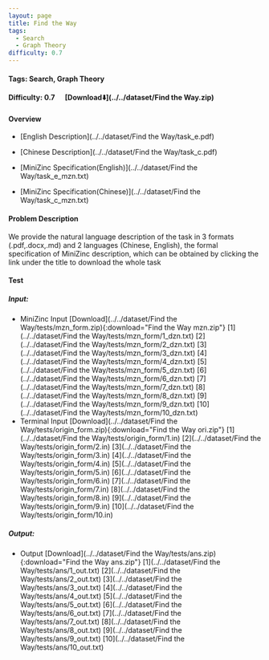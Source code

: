 ```yaml
---
layout: page
title: Find the Way
tags:
  - Search
  - Graph Theory
difficulty: 0.7
---
```


#### Tags: Search, Graph Theory
#### Difficulty: 0.7 &nbsp;&nbsp;&nbsp;&nbsp; [Download⬇️](../../dataset/Find the Way.zip)
#### Overview
- [English Description](../../dataset/Find the Way/task_e.pdf)
- [Chinese Description](../../dataset/Find the Way/task_c.pdf)
- [MiniZinc Specification(English)](../../dataset/Find the Way/task_e_mzn.txt)

- [MiniZinc Specification(Chinese)](../../dataset/Find the Way/task_c_mzn.txt)

#### Problem Description
We provide the natural language description of the task in 3 formats (.pdf,.docx,.md) and 2 languages (Chinese, English), the formal specification of MiniZinc description, which can be obtained by clicking the link under the title to download the whole task
#### Test
##### Input:
- MiniZinc Input [Download](../../dataset/Find the Way/tests/mzn_form.zip){:download="Find the Way mzn.zip"} [1](../../dataset/Find the Way/tests/mzn_form/1_dzn.txt) [2](../../dataset/Find the Way/tests/mzn_form/2_dzn.txt) [3](../../dataset/Find the Way/tests/mzn_form/3_dzn.txt) [4](../../dataset/Find the Way/tests/mzn_form/4_dzn.txt) [5](../../dataset/Find the Way/tests/mzn_form/5_dzn.txt) [6](../../dataset/Find the Way/tests/mzn_form/6_dzn.txt) [7](../../dataset/Find the Way/tests/mzn_form/7_dzn.txt) [8](../../dataset/Find the Way/tests/mzn_form/8_dzn.txt) [9](../../dataset/Find the Way/tests/mzn_form/9_dzn.txt) [10](../../dataset/Find the Way/tests/mzn_form/10_dzn.txt) 
- Terminal Input [Download](../../dataset/Find the Way/tests/origin_form.zip){:download="Find the Way ori.zip"} [1](../../dataset/Find the Way/tests/origin_form/1.in) [2](../../dataset/Find the Way/tests/origin_form/2.in) [3](../../dataset/Find the Way/tests/origin_form/3.in) [4](../../dataset/Find the Way/tests/origin_form/4.in) [5](../../dataset/Find the Way/tests/origin_form/5.in) [6](../../dataset/Find the Way/tests/origin_form/6.in) [7](../../dataset/Find the Way/tests/origin_form/7.in) [8](../../dataset/Find the Way/tests/origin_form/8.in) [9](../../dataset/Find the Way/tests/origin_form/9.in) [10](../../dataset/Find the Way/tests/origin_form/10.in) 

##### Output:
- Output [Download](../../dataset/Find the Way/tests/ans.zip){:download="Find the Way ans.zip"} [1](../../dataset/Find the Way/tests/ans/1_out.txt) [2](../../dataset/Find the Way/tests/ans/2_out.txt) [3](../../dataset/Find the Way/tests/ans/3_out.txt) [4](../../dataset/Find the Way/tests/ans/4_out.txt) [5](../../dataset/Find the Way/tests/ans/5_out.txt) [6](../../dataset/Find the Way/tests/ans/6_out.txt) [7](../../dataset/Find the Way/tests/ans/7_out.txt) [8](../../dataset/Find the Way/tests/ans/8_out.txt) [9](../../dataset/Find the Way/tests/ans/9_out.txt) [10](../../dataset/Find the Way/tests/ans/10_out.txt) 

